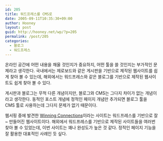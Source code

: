 ```yaml
---
id: 205
title: 워드프레스를 CMS로
date: 2005-09-11T10:35:30+09:00
author: Hooney
layout: post
guid: http://hooney.net/wp/?p=205
permalink: /post/205
categories:
  - 블로그
  - 워드프레스
---
```

온라인 공간에 어떤 내용을 채울 것인지가 중요하지, 어떤 툴을 쓸 것인지는 부가적인 문제라고 생각한다. 국내에서는 제로보드와 같은 게시판을 기반으로 제작된 웹사이트를 쉽게 찾아 볼 수 있는데, 해외에서는 워드프레스와 같은 블로그를 기반으로 제작된 웹사이트도 쉽게 찾아 볼 수 있다.

게시판과 블로그는 무척 다른 개념이지만, 블로그와 CMS는 그다지 차이가 없는 개념이라고 생각한다. 동적인 포스트 개념에 정적인 페이지 개념만 추가되면 블로그 툴을 CMS 툴로 사용하는데 그다지 문제가 없기 때문이다.

웹서핑 중에 발견한 [Winning Connections](http://winningconnections.com/)이라는 사이트는 워드프레스를 기반으로 잘~ 만들어진 웹사이트이다. 해외에서 워드프레스를 기반으로 제작된 사이트들을 여러번 찾아 볼 수 있었는데, 이번 사이트는 꽤나 완성도가 높은 것 같다. 정적인 페이지 기능을 잘 활용한 대표적인 사례인 듯 싶다.